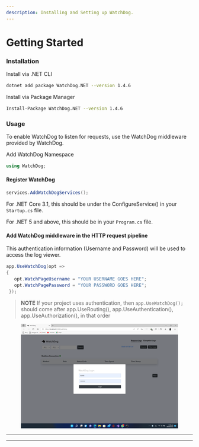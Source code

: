 ```yaml
---
description: Installing and Setting up WatchDog.
---
```


# Getting Started

### Installation <a href="#https-github.com-izypro-watchdog-installation" id="https-github.com-izypro-watchdog-installation"></a>

Install via .NET CLI

```bash
dotnet add package WatchDog.NET --version 1.4.6
```

Install via Package Manager

```bash
Install-Package WatchDog.NET --version 1.4.6
```

### Usage <a href="#https-github.com-izypro-watchdog-usage" id="https-github.com-izypro-watchdog-usage"></a>

To enable WatchDog to listen for requests, use the WatchDog middleware provided by WatchDog.

Add WatchDog Namespace

```c#
using WatchDog;
```

#### Register WatchDog <a href="#https-github.com-izypro-watchdog-register-watchdog-service-in-startupcs-under-configureservice" id="https-github.com-izypro-watchdog-register-watchdog-service-in-startupcs-under-configureservice"></a>

```c#
services.AddWatchDogServices();
```

For .NET Core 3.1, this should be under the ConfigureService() in your `Startup.cs` file.

For .NET 5 and above, this should be in your `Program.cs` file.

#### Add WatchDog middleware in the HTTP request pipeline <a href="#https-github.com-izypro-watchdog-add-watchdog-middleware-in-the-http-request-pipeline-in-startupcs-u" id="https-github.com-izypro-watchdog-add-watchdog-middleware-in-the-http-request-pipeline-in-startupcs-u"></a>

This authentication information (Username and Password) will be used to access the log viewer.

```c#
app.UseWatchDog(opt => 
{ 
   opt.WatchPageUsername = "YOUR USERNAME GOES HERE"; 
   opt.WatchPagePassword = "YOUR PASSWORD GOES HERE"; 
 });
```

> **NOTE** If your project uses authentication, then `app.UseWatchDog();` should come after app.UseRouting(), app.UseAuthentication(), app.UseAuthorization(), in that order

<figure><img src=".gitbook/assets/login.png" alt=""><figcaption></figcaption></figure>



****

****

#### &#x20;<a href="#https-github.com-izypro-watchdog-view-logs-and-exception" id="https-github.com-izypro-watchdog-view-logs-and-exception"></a>
